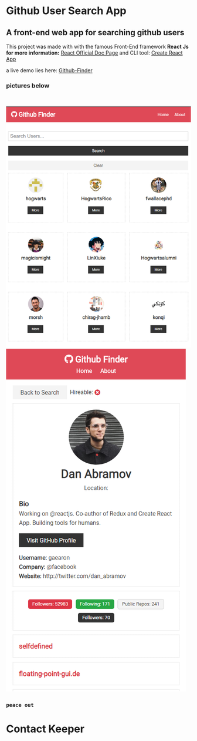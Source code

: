 # Github User Search App

## A front-end web app for searching github users

This project was made with with the famous Front-End framework **React Js**  
**for more information:** [React Official Doc Page](https://reactjs.org) and CLI tool: [Create React App](https://github.com/facebook/create-react-app)
<br/>

a live demo lies here: [Github-Finder](https://utkutekalmaz-githubfinder.netlify.com)
<br/>

### pictures below

<br/>

<img src="/pics/picone.png" alt="Mobile Screen"><img src="/pics/pictwo.png" alt="Register Screen">

### `peace out`

# Contact Keeper

